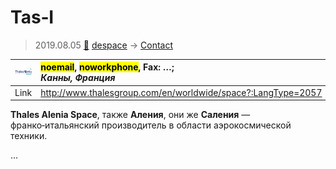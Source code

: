 # Tas‑I
> 2019.08.05 [🚀](../index/index.md) [despace](index.md) → [Contact](contact.md)

|[![](f/contact/t/tas_i_logo1_thumb.png)](f/contact/t/tas_i_logo1.png)|<mark>noemail</mark>, <mark>noworkphone</mark>, Fax: …;<br> *Канны, Франция*|
|:--|:--|
|Link|<http://www.thalesgroup.com/en/worldwide/space?:LangType=2057>|

**Thales Alenia Space**, также **Аления**, они же **Саления** — франко‑итальянский производитель в области аэрокосмической техники.


<p style="page-break-after:always"> </p>

…
